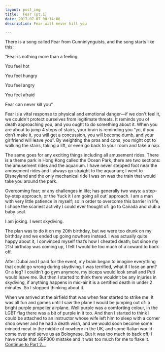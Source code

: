 ```yaml
---
layout: post_img
title:  Fear (pt.1)
date: 2017-07-07 00:14:00
description: Fear will never kill you

---
```

There is a song called Fear from Cunninlynguists, and the song starts like this:

“Fear is nothing more than a feeling

You feel hot

You feel hungry

You feel angry

You feel afraid

Fear can never kill you”

Fear is a vital response to physical and emotional danger—if we don't feel it, we couldn't protect ourselves from legitimate threats. It reminds you of death approaching you, and you ought to do something about it. When you are about to jump 4 steps of stairs, your brain is reminding you “yo, if you don’t make it, you will get a concussion, you will become dumb, and your girlfriend will leave you”. By weighting the pros and cons, you might opt to walking the stairs, taking a lift, or even go back to your room and take a nap. 

The same goes for any exciting things including all amusement rides. There is a theme park in Hong Kong called the Ocean Park, there are two sections: the amusement rides and the aquarium. I have never stepped foot near the amusement rides and I always go straight to the aquarium; I went to Disneyland and the only mechanical ride I was on was the train that would take you around the park.

Overcoming fear; or any challenges in life; has generally two ways: a step-by-step approach, or the ‘fuck it I am going all out’ approach. I am a man with very little patience in myself; so in order to overcome this barrier in life, I chose the scariest activity I could ever thought of: go to Canada and club a baby seal.

I am joking. I went skydiving. 

The plan was to do it on my 20th birthday, but we were too drunk on my birthday and we ended up going nowhere instead. I was actually quite happy about it, I convinced myself that’s how I cheated death; but since my 21st birthday was coming up, I felt I would be too much of a coward to back off.

After Dubai and I paid for the event, my brain began to imagine everything that could go wrong during skydiving. I was terrified, what if I lose an arm? Or a leg? I couldn’t go gym anymore, my biceps would look small and Puti would leave me. But then I started to think there wouldn’t be any injuries in skydiving, if anything happens in mid-air it is a certified death in under 2 minutes. So I stopped thinking about it.

When we arrived at the airfield that was when fear started to strike me. It was all fun and games until I saw the plane I would be jumping out of: a bright purple propeller airplane. Well purple was a comforting colour, in the LGBT flag there was a bit of purple in it too. And then I started to think I could be attached to an instructor whose wife left him to sleep with a corner shop owner and he had a death wish, and we would soon become some minced meat in the middle of nowhere in the UK, and some Italian would come over and serve us as Bolognese. But it was too much to back off, I have made that GBP300 mistake and it was too much for me to flake it.
<a href = "{{ site.baseurl }}/2017/07/08/fear-pt2.html" class="bold"> Continue to Part 2... </a>
